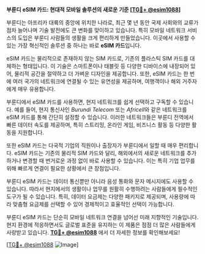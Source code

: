 **부룬디 eSIM 카드: 현대적 모바일 솔루션의 새로운 기준 [[TG💪+ @esim1088](https://t.me/s/esim1088)]**

부룬디는 아프리카 대륙의 중앙에 위치한 나라로, 최근 몇 년 동안 국제 사회와의 교류가 점차 늘어나며 기술 발전에도 큰 변화를 맞이하고 있습니다. 특히 모바일 네트워크 서비스의 도입은 부룬디 사람들의 생활을 크게 편리하게 만들었습니다. 이곳에서 사용할 수 있는 가장 혁신적인 솔루션 중 하나는 바로 **eSIM 카드**입니다. 

eSIM 카드는 물리적으로 존재하지 않는 SIM 카드로, 기존의 플라스틱 SIM 카드를 대체하는 형태입니다. 이 기술은 스마트폰이나 태블릿 등 다양한 디바이스에 내장되어 있어, 물리적 공간을 절약하고 더 가벼운 디자인을 제공합니다. 또한, eSIM 카드는 한 번에 여러 국가의 네트워크에 연결될 수 있는 유연성을 제공하며, 여행객이나 해외 거주자에게 매우 유용합니다.

부룬디에서 eSIM 카드를 사용하면, 현지 네트워크를 쉽게 선택하고 구독할 수 있습니다. 예를 들어, 현지 통신사인 *Burundi Telecom* 또는 *Africell*와 같은 네트워크를 eSIM 카드를 통해 간단히 설정할 수 있습니다. 이러한 네트워크들은 부룬디 전역에서 빠른 데이터 속도를 제공하며, 특히 스트리밍, 온라인 게임, 비즈니스 활동 등 다양한 활동을 지원합니다. 

또한 eSIM 카드는 다국적 기업의 직원이나 출장자가 부룬디에서 일할 때 매우 편리합니다. eSIM 카드는 기존의 물리적 SIM 카드와 달리, 해외에서의 새로운 네트워크를 추가하거나 변경할 때 번거로운 과정 없이 바로 사용할 수 있습니다. 이는 특히 기업 업무를 위해 빠르게 연결이 필요한 상황에서 큰 장점입니다.

부룬디 eSIM 카드는 데이터 통신뿐만 아니라 음성 통화와 문자 메시지에도 사용할 수 있습니다. 따라서 현지에서의 생활이나 업무를 원활히 수행하려는 사람들에게 필수적인 도구가 될 수 있습니다. 특히, 데이터 요금제는 다양한 패키지로 제공되며, 사용량에 따라 맞춤형 요금제를 선택할 수 있어 경제적이고 효율적인 선택이 가능합니다.

부룬디 eSIM 카드는 단순히 모바일 네트워크 연결을 넘어선 미래 지향적인 기술입니다. 현지 환경에 적응하면서도 글로벌 표준을 유지하는 이 제품은 점점 더 많은 사람들에게 사랑받고 있습니다. **[TG💪+ @esim1088](https://t.me/s/esim1088)** 에서 더 자세한 정보를 확인해보세요!

[[TG💪+ @esim1088](https://t.me/s/esim1088) ![Image](https://i.postimg.cc/Y0z9fWf4/image.png)]